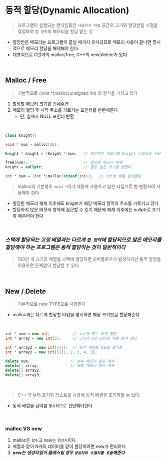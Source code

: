 #  동적 할당(Dynamic Allocation)
> 프로그램이 실행되는 런타임동안 `사용자가 직접` 공간의 크기와 할당받을 시점을 결정하여 `힙 영역`의 메모리를 할당 받는 것

 * 할당받은 메모리는 프로그램이 끝날 때까지 유지되므로 메모리 사용이 끝나면 명시적으로 메모리 할당을 해제해야 한다
 * 대표적으로 C언어의 malloc/free, C++의 new/delete가 있다

<br>

## Malloc / Free
> 기본적으로 (void *)malloc(unsigned int) 의 형식을 가지고 있다

 1. 할당할 메모리 크기를 건네주면 
 2. 메모리 할당 후 시작 주소를 가르키는 포인터를 반환해준다 
    * 단, 실패시 NULL 포인터 반환

<br>

``` cpp
class Knight{}

void * num = malloc(20);

Knight * knight = (Knight *)num;   // 할닫받은 메모리를 Knight 타입으로 사용

free(num);                         // 할당한 메모리 해제
knight = nullptr;                  // 할당 받은 주소를 없앤다

int * num = (int *)malloc(sizeof(int));   // int형 배열 동적할당 
```

> malloc의 기본형이 `void *`이기 때문에 사용하고 싶은 타입으로 형 변환하여 사용해야 한다

 * 할당한 메모리 해제 이후에도 knight가 해당 메모리 영역의 주소를 가르키고 있다
 * 할당하지 않은 메모리 영역에 접근할 수 있기 때문에 해제 이후에는 nullptr로 초기화 해주어야 한다

<br>

### ***스택에 할당되는 고정 배열과는 다르게 `힙 영역`에 할당되므로 많은 메모리를 할당해야 하는 프로그램은 동적 할당하는 것이 일반적이다***
> 100만 개 크기의 배열을 스택에 할당하면 오버플로우가 발생하지만 동적 할당을 이용하면 문제없이 할당할 수 있다

<br>


## New / Delete
> 기본적으로 new TYPE으로 사용한다

 * malloc과는 다르게 할당할 타입을 명시하면 해당 크기만큼 할당해준다

<br>

``` cpp
int * num = new int;          // int형 변수 동적 할당
int * array = new int[5];     // 크기가 5인 int형 배열 동적 할당

int * array2 = new int[5]();  // 동적 배열을 0으로 초기화
int * array3 = new int[5]{1, 2, 3, 4, 5};   

delete num;                  // 변수 메모리 할당 해제
delete[] array;              // 배열 메모리 할당 해제
delete[] array2;
delete[] array3;

```

<br>

> C++ 11 부터 초기화 리스트를 사용해 동적 배열을 초기화할 수 있다.

 * 동적 배열을 길이를 `명시적`으로 선언해야한다 

<br>


### malloc VS new

1. malloc은 `함수`고 new는 `연산자`이다
2. 배열과 같이 N개의 데이터를 같이 할당하려면 new가 편리하다
3. ***new는 생성타입이 클래스일 경우 `생성자와 소멸자를 호출`해준다***



